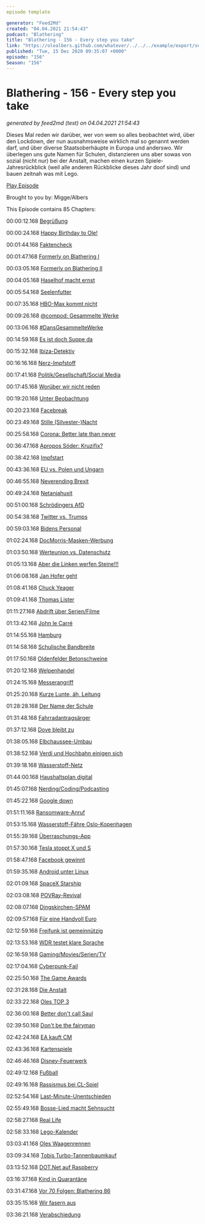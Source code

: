 ```yaml
---
episode template

generator: "Feed2Md"
created: "04.04.2021 21:54:43"
podcast: "Blathering"
title: "Blathering - 156 - Every step you take"
link: "https://olealbers.github.com/whatever/../../../example/export/seasons/5/2020/12/Blathering - 156 - Every step you take.md"
published: "Tue, 15 Dec 2020 09:35:07 +0000"
episode: "156"
Season: "156"
---
```


# Blathering - 156 - Every step you take
_generated by feed2md (test) on 04.04.2021 21:54:43_

Dieses Mal reden wir darüber, wer von wem so alles beobachtet wird, über den Lockdown, der nun ausnahmsweise wirklich mal so genannt werden darf, und über diverse Staatsoberhäupte in Europa und anderswo. Wir überlegen uns gute Namen für Schulen, distanzieren uns aber sowas von sozial (nicht nur) bei der Anstalt, machen einen kurzen Spiele-Jahresrückblick (weil alle anderen Rückblicke dieses Jahr doof sind) und bauen zeitnah was mit Lego.

[Play Episode](https://www.blathering.de/podlove/file/1416/s/feed/c/mp3/blathering_156.mp3)

Brought to you by: Migge/Albers

This Episode contains 85 Chapters:


00:00:12.168 [Begrüßung]()

00:00:24.168 [Happy Birthday to Ole!]()

00:01:44.168 [Faktencheck]()

00:01:47.168 [Formerly on Blathering I](https://netzpolitik.org/2020/russische-desinformation-das-netzwerk-gefaelschter-auslandsmedien/)

00:03:05.168 [Formerly on Blathering II](https://www.rnd.de/digital/cyber-angriff-auf-arzneimittel-behorde-dokumente-von-biontech-abgegriffen-WFDOTZSOJ7MX7E4WE6G7GFF6K4.html)

00:04:05.168 [Haselhof macht ernst](https://www.spiegel.de/politik/deutschland/sachsen-anhalt-reiner-haseloff-stoppt-erhoehung-des-rundfunkbeitrags-a-b9a4ba7e-d624-439d-99da-77ac1374dbf1)

00:05:54.168 [Seelenfutter](https://www.sendegarten.de/2020/12/08/seg112-kaktus-am-nacktbadestrand/)

00:07:35.168 [HBO-Max kommt nicht](https://www.golem.de/news/streaming-hbo-max-kommt-erstmal-nicht-nach-deutschland-2012-152768.html)

00:09:26.168 [@compod: Gesammelte Werke](https://twitter.com/search?q=(from%3Acompod)%20(%40blathering_pod)%20until%3A2020-12-15%20since%3A2020-12-08&src=typed_query&f=live)

00:13:06.168 [#DansGesammelteWerke](https://twitter.com/search?q=(from%3Aevildanwallace)%20(%40blathering_pod)%20until%3A2020-12-15%20since%3A2020-12-08&src=typed_query&f=live)

00:14:59.168 [Es ist doch Suppe da](https://www.rnd.de/promis/charity-trotz-corona-frank-zander-verteilt-suppe-an-obdachlose-OMLTDKPHMETKSOQPMWUKUYUA5I.html)

00:15:32.168 [Ibiza-Detektiv](https://www.derstandard.at/story/2000122405541/drahtzieher-des-ibiza-videos-offenbar-verhaftet)

00:16:16.168 [Nerz-Impfstoff](https://www.rnd.de/gesundheit/russland-corona-impfstoff-fur-tiere-in-entwicklung-nach-infektionen-bei-nerzen-KKUO3JGUOUCITULO4UEGOH75HI.html)

00:17:41.168 [Politik/Gesellschaft/Social Media]()

00:17:45.168 [Worüber wir nicht reden](https://twitter.com/tmigge/status/1337430935994847233)

00:19:20.168 [Unter Beobachtung](https://taz.de/Entscheidung-des-Verfassungsschutzes/!5737245/)

00:20:23.168 [Facebreak](https://www.rnd.de/politik/wettbewerb-us-regierung-und-bundesstaaten-verklagen-facebook-VNPDLIITNICA4PRDM4LTOTOALI.html)

00:23:49.168 [Stille (Silvester-)Nacht](https://www.rnd.de/panorama/keine-feuerwerkskorper-im-handel-obi-bauhaus-und-hornbach-verkaufen-keine-boller-und-raketen-zu-silvester-AZIY7XLC6TX6VZS3SH4E6HWLBI.html)

00:25:58.168 [Corona: Better late than never](https://taz.de/Regierung-beschliesst-neuen-Lockdown/!5733584/)

00:36:47.168 [Apropos Söder: Kruzifix?](https://www.die-tagespost.de/politik/aktuell/das-kreuz-mit-soeder;art315,212587)

00:38:42.168 [Impfstart](https://www.rnd.de/politik/spahn-spatestens-im-herbst-2021-impfangebot-an-alle-FSBELD3NXPVE2DJCHE4Z5IZTVA.html)

00:43:36.168 [EU vs. Polen und Ungarn](https://lagedernation.org/2020/12/11/ldn219-corona-krise-eskaliert-eu-rechtsstaatsmechanismus-kommt-neues-eu-klimaziel-lax-vox-funkzellenabfragen-transparenz-system-rundfunkbeitrag/?t=36%3A28)

00:46:55.168 [Neverending Brexit](https://www.tagesspiegel.de/politik/brexit-gespraeche-warten-auf-den-tag-x/26714530.html)

00:49:24.168 [Netanjahuxit](https://taz.de/Israel-vor-moeglicher-Neuwahl/!5730524/)

00:51:00.168 [Schrödingers AfD](https://twitter.com/wilke_tobias/status/1337517972357849089)

00:54:38.168 [Twitter vs. Trumps](https://twitter.com/sixfoot6/status/1337757680388120578)

00:59:03.168 [Bidens Personal](https://www.nytimes.com/live/2020/12/11/us/joe-biden-trump#biden-is-considering-cuomo-for-attorney-general)

01:02:24.168 [DocMorris-Masken-Werbung](https://www.pharmazeutische-zeitung.de/auftritt-von-cdu-spitzenpolitikern-parteienrechtlich-umstritten-121602/)

01:03:50.168 [Werteunion vs. Datenschutz](https://www.t-online.de/nachrichten/deutschland/parteien/id_89115692/umfrage-zu-parteivorsitz-werteunion-stellte-aus-versehen-mitgliederdaten-ins-netz.html)

01:05:13.168 [Aber die Linken werfen Steine!!!](https://www.rnd.de/politik/waffen-fur-rechtsradikale-alte-kameraden-S2PYHHMSMRDYBLOIS5C3LDRYY4.html)

01:06:08.168 [Jan Hofer geht](https://twitter.com/tagesschau/status/1338565478969716738)

01:08:41.168 [Chuck Yeager](https://de.wikipedia.org/wiki/Chuck_Yeager)

01:09:41.168 [Thomas Lister](https://de.wikipedia.org/wiki/Thomas_Lister_junior)

01:11:27.168 [Abdrift über Serien/Filme](https://de.wikipedia.org/wiki/Das_B%C3%BCro_(Fernsehserie))

01:13:42.168 [John le Carré](https://de.wikipedia.org/wiki/John_le_Carr%C3%A9)

01:14:55.168 [Hamburg]()

01:14:58.168 [Schulische Bandbreite](https://twitter.com/ComPod/status/1336031603873681414)

01:17:50.168 [Oldenfelder Betonschweine](https://twitter.com/stammtischphilo/status/1336602136218656768)

01:20:12.168 [Welpenhandel](https://www.presseportal.de/blaulicht/pm/6337/4786517)

01:24:15.168 [Messerangriff](https://hamburg1.de/news/4984)

01:25:20.168 [Kurze Lunte, äh, Leitung](https://www.ndr.de/fernsehen/sendungen/extra_3/Realer-Irrsinn-Elektroauto-Ladesaeule-hinter-Bikesharing-Station,extra18864.html)

01:28:28.168 [Der Name der Schule](https://hamburg1.de/news/4051)

01:31:48.168 [Fahrradantragsärger](https://twitter.com/stammtischphilo/status/1337311576521576449)

01:37:12.168 [Dove bleibt zu](https://hamburg1.de/news/4815)

01:38:05.168 [Elbchaussee-Umbau](https://hamburg1.de/news/4045)

01:38:52.168 [Verdi und Hochbahn einigen sich](https://hamburg1.de/news/4061)

01:39:18.168 [Wasserstoff-Netz](https://hamburg1.de/news/4052)

01:44:00.168 [Haushaltsplan digital](https://hamburg1.de/news/4811)

01:45:07.168 [Nerding/Coding/Podcasting]()

01:45:22.168 [Google down](https://www.morgenpost.de/vermischtes/article231138312/Stoerung-bei-Google-Fehlermeldungen-in-vielen-Laendern.html)

01:51:11.168 [Ransomware-Anruf](https://www.zdnet.com/article/ransomware-gangs-are-now-cold-calling-victims-if-they-restore-from-backups-without-paying/)

01:53:15.168 [Wasserstoff-Fähre Oslo-Kopenhagen](https://www.golem.de/news/kopenhagen-und-oslo-wasserstoff-faehre-fuer-1-800-passagiere-geplant-2012-152716.html)

01:55:39.168 [Überraschungs-App](https://threadreaderapp.com/thread/1336734888112885761.html)

01:57:30.168 [Tesla stoppt X und S](https://www.golem.de/news/zu-geringe-nachfrage-tesla-haelt-produktion-von-model-s-und-x-an-2012-152809.html)

01:58:47.168 [Facebook gewinnt](https://www.golem.de/news/social-media-facebook-darf-pseudonyme-verbieten-2012-152675.html)

01:59:35.168 [Android unter Linux](https://www.zdnet.de/88390377/anbox-android-apps-unter-linux-ausfuehren/)

02:01:09.168 [SpaceX Starship](https://www.golem.de/news/spacex-starship-prototyp-soll-heute-auf-12-5-km-hoehe-fliegen-2012-152661.html)

02:03:08.168 [POVRay-Revival](https://twitter.com/wirklichewelt/status/1337139396034908161)

02:08:07.168 [Dingskirchen-SPAM](https://twitter.com/stammtischphilo/status/1337708881204678662)

02:09:57.168 [Für eine Handvoll Euro](https://twitter.com/stammtischphilo/status/1338486440926310404)

02:12:59.168 [Freifunk ist gemeinnützig](https://www.golem.de/news/einigung-im-bundestag-freifunk-soll-gemeinnuetzig-werden-2012-152692.html)

02:13:53.168 [WDR testet klare Sprache](https://www.golem.de/news/klare-sprache-ard-testet-bessere-sprachverstaendlichkeit-im-tv-2012-152811.html)

02:16:59.168 [Gaming/Movies/Serien/TV]()

02:17:04.168 [Cyberpunk-Fail](https://twitter.com/tmigge/status/1337057867925508096)

02:25:50.168 [The Game Awards](https://twitter.com/stammtischphilo/status/1337291476204662785)

02:31:28.168 [Die Anstalt](https://www.zdf.de/comedy/die-anstalt/die-anstalt-vom-8-dezember-2020-100.html)

02:33:22.168 [Oles TOP 3](https://twitter.com/stammtischphilo/status/1337732925555666945)

02:36:00.168 [Better don't call Saul](https://twitter.com/stammtischphilo/status/1338084022841434113)

02:39:50.168 [Don't be the fairyman](https://twitter.com/stammtischphilo/status/1338197358874685442)

02:42:24.168 [EA kauft CM](https://www.theverge.com/2020/12/14/22173732/ea-codemasters-buyout-agreed-price-need-for-speed-dirt)

02:43:36.168 [Kartenspiele](https://twitter.com/stammtischphilo/status/1336991960196915200)

02:46:46.168 [Disney-Feuerwerk](https://www.theguardian.com/film/2020/dec/11/disney-announce-10-star-wars-and-10-marvel-series-and-new-films)

02:49:12.168 [Fußball]()

02:49:16.168 [Rassismus bei CL-Spiel](https://www.sportschau.de/fussball/championsleague/kommentar-rassismus-eklat-paris-basaksehir-100.html)

02:52:54.168 [Last-Minute-Unentschieden](https://www.fcstpauli.com/news/der-fc-st-pauli-holt-im-heimspiel-gegen-erzgebirge-aue-einen-punkt/)

02:55:49.168 [Bosse-Lied macht Sehnsucht](https://www.youtube.com/watch?v=HkxvFc6ypWs)

02:58:27.168 [Real Life]()

02:58:33.168 [Lego-Kalender](https://twitter.com/tmigge/status/1336404551738519554)

03:03:41.168 [Oles Waagenrennen](https://twitter.com/stammtischphilo/status/1336251590651637761)

03:09:34.168 [Tobis Turbo-Tannenbaumkauf](https://www.auteo.online/)

03:13:52.168 [DOT.Net auf Raspberry](https://twitter.com/stammtischphilo/status/1336614425818660865)

03:16:37.168 [Kind in Quarantäne](https://www.hamburg-airport.de/de/planen-buchen/reisetipps-info/corona-testzentren-4032)

03:31:47.168 [Vor 70 Folgen: Blathering 86](https://www.blathering.de/2019/08/blathering-086-ueberall-nur-rindviecher/)

03:35:15.168 [Wir fasern aus]()

03:36:21.168 [Verabschiedung]()



